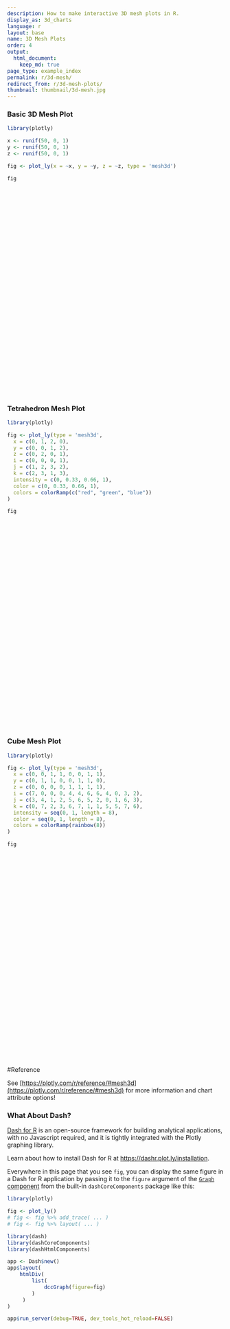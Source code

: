 ```yaml
---
description: How to make interactive 3D mesh plots in R.
display_as: 3d_charts
language: r
layout: base
name: 3D Mesh Plots
order: 4
output:
  html_document:
    keep_md: true
page_type: example_index
permalink: r/3d-mesh/
redirect_from: r/3d-mesh-plots/
thumbnail: thumbnail/3d-mesh.jpg
---
```



### Basic 3D Mesh Plot


``` r
library(plotly)

x <- runif(50, 0, 1)
y <- runif(50, 0, 1)
z <- runif(50, 0, 1)

fig <- plot_ly(x = ~x, y = ~y, z = ~z, type = 'mesh3d')

fig
```

<div class="plotly html-widget html-fill-item" id="htmlwidget-292dd102af0fed059933" style="width:672px;height:480px;"></div>
<script type="application/json" data-for="htmlwidget-292dd102af0fed059933">{"x":{"visdat":{"1dca2e2e096a":["function () ","plotlyVisDat"]},"cur_data":"1dca2e2e096a","attrs":{"1dca2e2e096a":{"x":{},"y":{},"z":{},"alpha_stroke":1,"sizes":[10,100],"spans":[1,20],"type":"mesh3d"}},"layout":{"margin":{"b":40,"l":60,"t":25,"r":10},"scene":{"xaxis":{"title":"x"},"yaxis":{"title":"y"},"zaxis":{"title":"z"}},"hovermode":"closest","showlegend":false,"legend":{"yanchor":"top","y":0.5}},"source":"A","config":{"modeBarButtonsToAdd":["hoverclosest","hovercompare"],"showSendToCloud":false},"data":[{"colorbar":{"title":"z","ticklen":2,"len":0.5,"lenmode":"fraction","y":1,"yanchor":"top"},"colorscale":[["0","rgba(68,1,84,1)"],["0.0416666666666667","rgba(70,19,97,1)"],["0.0833333333333333","rgba(72,32,111,1)"],["0.125","rgba(71,45,122,1)"],["0.166666666666667","rgba(68,58,128,1)"],["0.208333333333333","rgba(64,70,135,1)"],["0.25","rgba(60,82,138,1)"],["0.291666666666667","rgba(56,93,140,1)"],["0.333333333333333","rgba(49,104,142,1)"],["0.375","rgba(46,114,142,1)"],["0.416666666666667","rgba(42,123,142,1)"],["0.458333333333333","rgba(38,133,141,1)"],["0.5","rgba(37,144,140,1)"],["0.541666666666667","rgba(33,154,138,1)"],["0.583333333333333","rgba(39,164,133,1)"],["0.625","rgba(47,174,127,1)"],["0.666666666666667","rgba(53,183,121,1)"],["0.708333333333333","rgba(79,191,110,1)"],["0.75","rgba(98,199,98,1)"],["0.791666666666667","rgba(119,207,85,1)"],["0.833333333333333","rgba(147,214,70,1)"],["0.875","rgba(172,220,52,1)"],["0.916666666666667","rgba(199,225,42,1)"],["0.958333333333333","rgba(226,228,40,1)"],["1","rgba(253,231,37,1)"]],"showscale":true,"x":[0.58231341186910868,0.6547942291945219,0.075912755215540528,0.9344887004699558,0.22443172242492437,0.035771662835031748,0.92006035917438567,0.0039373307954519987,0.077430115314200521,0.70376036246307194,0.26062573655508459,0.46760047972202301,0.49922120617702603,0.3317386475391686,0.31268401234410703,0.30324891768395901,0.74418571614660323,0.99313930771313608,0.37506032641977072,0.30564773851074278,0.51216820511035621,0.37692006817087531,0.10682501900009811,0.45586253609508276,0.10313608241267502,0.25354628963395953,0.77798143168911338,0.16049225768074393,0.96073573059402406,0.097816779045388103,0.47728664195165038,0.59359679510816932,0.3982888029422611,0.058345808647572994,0.31341364979743958,0.58125503081828356,0.75339757464826107,0.65541229536756873,0.1095033606979996,0.93757266644388437,0.076828478369861841,0.87476138980127871,0.43732944643124938,0.31984675023704767,0.56900134403258562,0.094365415628999472,0.080799200339242816,0.71065161004662514,0.19096362357959151,0.95591474953107536],"y":[0.26328689837828279,0.91932131233625114,0.059086921392008662,0.11359784146770835,0.90561818983405828,0.72655104217119515,0.78639520681463182,0.56502026715315878,0.64483467186801136,0.118474812945351,0.80674477620050311,0.5921939427498728,0.56639442243613303,0.031884018098935485,0.67767671891488135,0.336165776476264,0.32236955757252872,0.24231048976071179,0.31774929910898209,0.54957225755788386,0.05676242196932435,0.65226801531389356,0.74972507823258638,0.85295964754186571,0.1008692029863596,0.21278270892798901,0.056863609468564391,0.41992208454757929,0.41628266056068242,0.90077308868058026,0.67071180162020028,0.26601617410778999,0.046647556126117706,0.60580728482455015,0.48430108791217208,0.55512338131666183,0.17023753980174661,0.4048396113794297,0.18230778793804348,0.65373231191188097,0.040799008449539542,0.28618654701858759,0.23264129715971649,0.61772228428162634,0.74764216272160411,0.62905252049677074,0.070654177572578192,0.72253348212689161,0.62880216329358518,0.75072156614623964],"z":[0.82648019655607641,0.16373400692828,0.93702094815671444,0.58193454355932772,0.004671154310926795,0.19270313275046647,0.50092981336638331,0.65094325877726078,0.34654536889865994,0.42051365436054766,0.68590272683650255,0.94823471736162901,0.67364853131584823,0.84919652133248746,0.53036144003272057,0.8324666153639555,0.4944454375654459,0.90292803710326552,0.27449345146305859,0.60425419709645212,0.21833474026061594,0.32894802885130048,0.23769655311480165,0.65196722256951034,0.72975012939423323,0.33453394565731287,0.70626795501448214,0.090587551007047296,0.49951129453256726,0.27526537096127868,0.366204634308815,0.04572039213962853,0.5673520986456424,0.24168254644609988,0.7921447700355202,0.35163839836604893,0.9676279416307807,0.38679652614519,0.73596113617531955,0.27536514867097139,0.70661656791344285,0.34232802852056921,0.91806097491644323,0.23358320072293282,0.75111403851769865,0.22445374261587858,0.92851204145699739,0.12174894171766937,0.083696185145527124,0.16117072850465775],"type":"mesh3d","frame":null}],"highlight":{"on":"plotly_click","persistent":false,"dynamic":false,"selectize":false,"opacityDim":0.20000000000000001,"selected":{"opacity":1},"debounce":0},"shinyEvents":["plotly_hover","plotly_click","plotly_selected","plotly_relayout","plotly_brushed","plotly_brushing","plotly_clickannotation","plotly_doubleclick","plotly_deselect","plotly_afterplot","plotly_sunburstclick"],"base_url":"https://plot.ly"},"evals":[],"jsHooks":[]}</script>

### Tetrahedron Mesh Plot


``` r
library(plotly)

fig <- plot_ly(type = 'mesh3d',
  x = c(0, 1, 2, 0),
  y = c(0, 0, 1, 2),
  z = c(0, 2, 0, 1),
  i = c(0, 0, 0, 1),
  j = c(1, 2, 3, 2),
  k = c(2, 3, 1, 3),
  intensity = c(0, 0.33, 0.66, 1),
  color = c(0, 0.33, 0.66, 1),
  colors = colorRamp(c("red", "green", "blue"))
)

fig
```

<div class="plotly html-widget html-fill-item" id="htmlwidget-939ae6a87aeed5f1eda8" style="width:672px;height:480px;"></div>
<script type="application/json" data-for="htmlwidget-939ae6a87aeed5f1eda8">{"x":{"visdat":{"1dca29a03873":["function () ","plotlyVisDat"]},"cur_data":"1dca29a03873","attrs":{"1dca29a03873":{"x":[0,1,2,0],"y":[0,0,1,2],"z":[0,2,0,1],"i":[0,0,0,1],"j":[1,2,3,2],"k":[2,3,1,3],"intensity":[0,0.33000000000000002,0.66000000000000003,1],"color":[0,0.33000000000000002,0.66000000000000003,1],"colors":["function (x) ","roundcolor(cbind(palette[[1L]](x), palette[[2L]](x), palette[[3L]](x), ","    if (alpha) palette[[4L]](x))) * 255"],"alpha_stroke":1,"sizes":[10,100],"spans":[1,20],"type":"mesh3d"}},"layout":{"margin":{"b":40,"l":60,"t":25,"r":10},"scene":{"xaxis":{"title":[]},"yaxis":{"title":[]},"zaxis":{"title":[]}},"hovermode":"closest","showlegend":false,"legend":{"yanchor":"top","y":0.5}},"source":"A","config":{"modeBarButtonsToAdd":["hoverclosest","hovercompare"],"showSendToCloud":false},"data":[{"colorbar":{"title":"","ticklen":2,"len":0.5,"lenmode":"fraction","y":1,"yanchor":"top"},"colorscale":[["0","rgba(255,0,0,1)"],["0.0416666666666667","rgba(234,21,0,1)"],["0.0833333333333333","rgba(212,42,0,1)"],["0.125","rgba(191,64,0,1)"],["0.166666666666667","rgba(170,85,0,1)"],["0.208333333333333","rgba(149,106,0,1)"],["0.25","rgba(128,128,0,1)"],["0.291666666666667","rgba(106,149,0,1)"],["0.333333333333333","rgba(85,170,0,1)"],["0.375","rgba(64,191,0,1)"],["0.416666666666667","rgba(43,212,0,1)"],["0.458333333333333","rgba(21,234,0,1)"],["0.5","rgba(0,255,0,1)"],["0.541666666666667","rgba(0,234,21,1)"],["0.583333333333333","rgba(0,213,42,1)"],["0.625","rgba(0,191,64,1)"],["0.666666666666667","rgba(0,170,85,1)"],["0.708333333333333","rgba(0,149,106,1)"],["0.75","rgba(0,128,128,1)"],["0.791666666666667","rgba(0,106,149,1)"],["0.833333333333333","rgba(0,85,170,1)"],["0.875","rgba(0,64,191,1)"],["0.916666666666667","rgba(0,43,212,1)"],["0.958333333333333","rgba(0,21,234,1)"],["1","rgba(0,0,255,1)"]],"showscale":true,"x":[0,1,2,0],"y":[0,0,1,2],"z":[0,2,0,1],"i":[0,0,0,1],"j":[1,2,3,2],"k":[2,3,1,3],"intensity":[0,0.33000000000000002,0.66000000000000003,1],"type":"mesh3d","marker":{"line":{"colorbar":{"title":"","ticklen":2},"cmin":0,"cmax":1,"colorscale":[["0","rgba(255,0,0,1)"],["0.0416666666666667","rgba(234,21,0,1)"],["0.0833333333333333","rgba(212,42,0,1)"],["0.125","rgba(191,64,0,1)"],["0.166666666666667","rgba(170,85,0,1)"],["0.208333333333333","rgba(149,106,0,1)"],["0.25","rgba(128,128,0,1)"],["0.291666666666667","rgba(106,149,0,1)"],["0.333333333333333","rgba(85,170,0,1)"],["0.375","rgba(64,191,0,1)"],["0.416666666666667","rgba(43,212,0,1)"],["0.458333333333333","rgba(21,234,0,1)"],["0.5","rgba(0,255,0,1)"],["0.541666666666667","rgba(0,234,21,1)"],["0.583333333333333","rgba(0,213,42,1)"],["0.625","rgba(0,191,64,1)"],["0.666666666666667","rgba(0,170,85,1)"],["0.708333333333333","rgba(0,149,106,1)"],["0.75","rgba(0,128,128,1)"],["0.791666666666667","rgba(0,106,149,1)"],["0.833333333333333","rgba(0,85,170,1)"],["0.875","rgba(0,64,191,1)"],["0.916666666666667","rgba(0,43,212,1)"],["0.958333333333333","rgba(0,21,234,1)"],["1","rgba(0,0,255,1)"]],"showscale":false,"color":[0,0.33000000000000002,0.66000000000000003,1]}},"frame":null}],"highlight":{"on":"plotly_click","persistent":false,"dynamic":false,"selectize":false,"opacityDim":0.20000000000000001,"selected":{"opacity":1},"debounce":0},"shinyEvents":["plotly_hover","plotly_click","plotly_selected","plotly_relayout","plotly_brushed","plotly_brushing","plotly_clickannotation","plotly_doubleclick","plotly_deselect","plotly_afterplot","plotly_sunburstclick"],"base_url":"https://plot.ly"},"evals":[],"jsHooks":[]}</script>

### Cube Mesh Plot


``` r
library(plotly)

fig <- plot_ly(type = 'mesh3d',
  x = c(0, 0, 1, 1, 0, 0, 1, 1),
  y = c(0, 1, 1, 0, 0, 1, 1, 0),
  z = c(0, 0, 0, 0, 1, 1, 1, 1),
  i = c(7, 0, 0, 0, 4, 4, 6, 6, 4, 0, 3, 2),
  j = c(3, 4, 1, 2, 5, 6, 5, 2, 0, 1, 6, 3),
  k = c(0, 7, 2, 3, 6, 7, 1, 1, 5, 5, 7, 6),
  intensity = seq(0, 1, length = 8),
  color = seq(0, 1, length = 8),
  colors = colorRamp(rainbow(8))
)

fig
```

<div class="plotly html-widget html-fill-item" id="htmlwidget-4ad3f0399194c97dcfab" style="width:672px;height:480px;"></div>
<script type="application/json" data-for="htmlwidget-4ad3f0399194c97dcfab">{"x":{"visdat":{"1dca6927c266":["function () ","plotlyVisDat"]},"cur_data":"1dca6927c266","attrs":{"1dca6927c266":{"x":[0,0,1,1,0,0,1,1],"y":[0,1,1,0,0,1,1,0],"z":[0,0,0,0,1,1,1,1],"i":[7,0,0,0,4,4,6,6,4,0,3,2],"j":[3,4,1,2,5,6,5,2,0,1,6,3],"k":[0,7,2,3,6,7,1,1,5,5,7,6],"intensity":[0,0.14285714285714285,0.2857142857142857,0.42857142857142855,0.5714285714285714,0.71428571428571419,0.8571428571428571,1],"color":[0,0.14285714285714285,0.2857142857142857,0.42857142857142855,0.5714285714285714,0.71428571428571419,0.8571428571428571,1],"colors":["function (x) ","roundcolor(cbind(palette[[1L]](x), palette[[2L]](x), palette[[3L]](x), ","    if (alpha) palette[[4L]](x))) * 255"],"alpha_stroke":1,"sizes":[10,100],"spans":[1,20],"type":"mesh3d"}},"layout":{"margin":{"b":40,"l":60,"t":25,"r":10},"scene":{"xaxis":{"title":[]},"yaxis":{"title":[]},"zaxis":{"title":[]}},"hovermode":"closest","showlegend":false,"legend":{"yanchor":"top","y":0.5}},"source":"A","config":{"modeBarButtonsToAdd":["hoverclosest","hovercompare"],"showSendToCloud":false},"data":[{"colorbar":{"title":"","ticklen":2,"len":0.5,"lenmode":"fraction","y":1,"yanchor":"top"},"colorscale":[["0","rgba(255,0,0,1)"],["0.0416666666666667","rgba(255,56,0,1)"],["0.0833333333333333","rgba(255,111,0,1)"],["0.125","rgba(255,167,0,1)"],["0.166666666666667","rgba(234,202,0,1)"],["0.208333333333333","rgba(197,220,0,1)"],["0.25","rgba(160,239,0,1)"],["0.291666666666667","rgba(123,255,3,1)"],["0.333333333333333","rgba(85,255,21,1)"],["0.375","rgba(48,255,40,1)"],["0.416666666666667","rgba(11,255,59,1)"],["0.458333333333333","rgba(0,255,104,1)"],["0.5","rgba(0,255,160,1)"],["0.541666666666667","rgba(0,255,215,1)"],["0.583333333333333","rgba(0,239,255,1)"],["0.625","rgba(0,183,255,1)"],["0.666666666666667","rgba(0,128,255,1)"],["0.708333333333333","rgba(0,72,255,1)"],["0.75","rgba(32,48,255,1)"],["0.791666666666667","rgba(69,29,255,1)"],["0.833333333333333","rgba(107,11,255,1)"],["0.875","rgba(144,0,247,1)"],["0.916666666666667","rgba(181,0,228,1)"],["0.958333333333333","rgba(218,0,210,1)"],["1","rgba(255,0,191,1)"]],"showscale":true,"x":[0,0,1,1,0,0,1,1],"y":[0,1,1,0,0,1,1,0],"z":[0,0,0,0,1,1,1,1],"i":[7,0,0,0,4,4,6,6,4,0,3,2],"j":[3,4,1,2,5,6,5,2,0,1,6,3],"k":[0,7,2,3,6,7,1,1,5,5,7,6],"intensity":[0,0.14285714285714285,0.2857142857142857,0.42857142857142855,0.5714285714285714,0.71428571428571419,0.8571428571428571,1],"type":"mesh3d","marker":{"line":{"colorbar":{"title":"","ticklen":2},"cmin":0,"cmax":1,"colorscale":[["0","rgba(255,0,0,1)"],["0.0416666666666667","rgba(255,56,0,1)"],["0.0833333333333333","rgba(255,111,0,1)"],["0.125","rgba(255,167,0,1)"],["0.166666666666667","rgba(234,202,0,1)"],["0.208333333333333","rgba(197,220,0,1)"],["0.25","rgba(160,239,0,1)"],["0.291666666666667","rgba(123,255,3,1)"],["0.333333333333333","rgba(85,255,21,1)"],["0.375","rgba(48,255,40,1)"],["0.416666666666667","rgba(11,255,59,1)"],["0.458333333333333","rgba(0,255,104,1)"],["0.5","rgba(0,255,160,1)"],["0.541666666666667","rgba(0,255,215,1)"],["0.583333333333333","rgba(0,239,255,1)"],["0.625","rgba(0,183,255,1)"],["0.666666666666667","rgba(0,128,255,1)"],["0.708333333333333","rgba(0,72,255,1)"],["0.75","rgba(32,48,255,1)"],["0.791666666666667","rgba(69,29,255,1)"],["0.833333333333333","rgba(107,11,255,1)"],["0.875","rgba(144,0,247,1)"],["0.916666666666667","rgba(181,0,228,1)"],["0.958333333333333","rgba(218,0,210,1)"],["1","rgba(255,0,191,1)"]],"showscale":false,"color":[0,0.14285714285714285,0.2857142857142857,0.42857142857142855,0.5714285714285714,0.71428571428571419,0.8571428571428571,1]}},"frame":null}],"highlight":{"on":"plotly_click","persistent":false,"dynamic":false,"selectize":false,"opacityDim":0.20000000000000001,"selected":{"opacity":1},"debounce":0},"shinyEvents":["plotly_hover","plotly_click","plotly_selected","plotly_relayout","plotly_brushed","plotly_brushing","plotly_clickannotation","plotly_doubleclick","plotly_deselect","plotly_afterplot","plotly_sunburstclick"],"base_url":"https://plot.ly"},"evals":[],"jsHooks":[]}</script>

#Reference

See [https://plotly.com/r/reference/#mesh3d](https://plotly.com/r/reference/#mesh3d) for more information and chart attribute options!
### What About Dash?

[Dash for R](https://dashr.plot.ly/) is an open-source framework for building analytical applications, with no Javascript required, and it is tightly integrated with the Plotly graphing library. 

Learn about how to install Dash for R at https://dashr.plot.ly/installation.

Everywhere in this page that you see `fig`, you can display the same figure in a Dash for R application by passing it to the `figure` argument of the [`Graph` component](https://dashr.plot.ly/dash-core-components/graph) from the built-in `dashCoreComponents` package like this:


``` r
library(plotly)

fig <- plot_ly() 
# fig <- fig %>% add_trace( ... )
# fig <- fig %>% layout( ... ) 

library(dash)
library(dashCoreComponents)
library(dashHtmlComponents)

app <- Dash$new()
app$layout(
    htmlDiv(
        list(
            dccGraph(figure=fig) 
        )
     )
)

app$run_server(debug=TRUE, dev_tools_hot_reload=FALSE)
```
